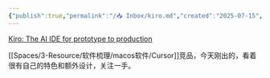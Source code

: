 ```yaml
---
{"publish":true,"permalink":"/📥 Inbox/kiro.md","created":"2025-07-15","modified":"2025-07-15","published":"2025-07-29T20:48:13.997+08:00","tags":["macOS软件","windows软件"],"cssclasses":""}
---
```



[Kiro: The AI IDE for prototype to production](https://kiro.dev/)

[[Spaces/3-Resource/软件梳理/macos软件/Cursor]]竞品，今天刚出的，看着很有自己的特色和额外设计，关注一手。

